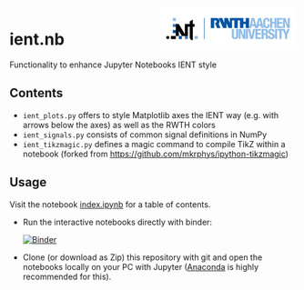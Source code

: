 <img align="right" src="figures/rwth_ient_logo@2x.png" alt="Logo Institut für Nachrichtentechnik | RWTH Aachen University" width="240px">

# ient.nb

Functionality to enhance Jupyter Notebooks IENT style

## Contents

* `ient_plots.py` offers to style Matplotlib axes the IENT way (e.g. with arrows below the axes) as well as the RWTH colors
* `ient_signals.py` consists of common signal definitions in NumPy
* `ient_tikzmagic.py` defines a magic command to compile TikZ within a notebook (forked from https://github.com/mkrphys/ipython-tikzmagic)

## Usage

Visit the notebook [index.ipynb](index.ipynb) for a table of contents.

* Run the interactive notebooks directly with binder:

  [![Binder](https://mybinder.org/badge_logo.svg)](https://mybinder.org/v2/git/https%3A%2F%2Fgit.rwth-aachen.de%2FIENT%2Fient.nb/62ca8f153839fc321194fd89cee975748d69b2b2?filepath=index.ipynb)

* Clone (or download as Zip) this repository with git and open the notebooks locally on your PC with Jupyter ([Anaconda](https://www.anaconda.com/) is highly recommended for this).